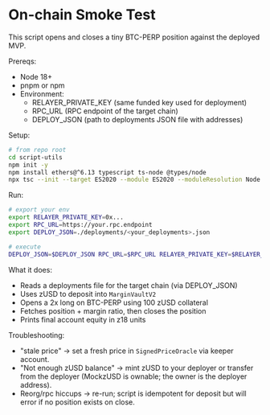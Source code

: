 # On-chain Smoke Test

This script opens and closes a tiny BTC-PERP position against the deployed MVP.

Prereqs:
- Node 18+
- pnpm or npm
- Environment:
  - RELAYER_PRIVATE_KEY (same funded key used for deployment)
  - RPC_URL (RPC endpoint of the target chain)
  - DEPLOY_JSON (path to deployments JSON file with addresses)

Setup:

```bash
# from repo root
cd script-utils
npm init -y
npm install ethers@^6.13 typescript ts-node @types/node
npx tsc --init --target ES2020 --module ES2020 --moduleResolution Node --esModuleInterop true
```

Run:

```bash
# export your env
export RELAYER_PRIVATE_KEY=0x...
export RPC_URL=https://your.rpc.endpoint
export DEPLOY_JSON=./deployments/<your_deployments>.json

# execute
DEPLOY_JSON=$DEPLOY_JSON RPC_URL=$RPC_URL RELAYER_PRIVATE_KEY=$RELAYER_PRIVATE_KEY npx ts-node smoke.ts
```

What it does:
- Reads a deployments file for the target chain (via DEPLOY_JSON)
- Uses zUSD to deposit into `MarginVaultV2`
- Opens a 2x long on BTC-PERP using 100 zUSD collateral
- Fetches position + margin ratio, then closes the position
- Prints final account equity in z18 units

Troubleshooting:
- "stale price" → set a fresh price in `SignedPriceOracle` via keeper account.
- "Not enough zUSD balance" → mint zUSD to your deployer or transfer from the deployer (MockzUSD is ownable; the owner is the deployer address).
- Reorg/rpc hiccups → re-run; script is idempotent for deposit but will error if no position exists on close.
